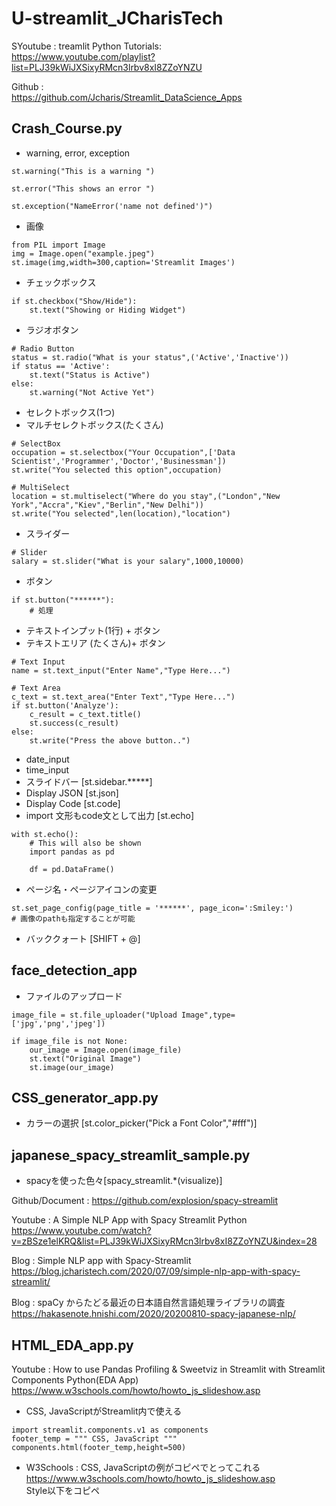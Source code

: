 # U-streamlit_JCharisTech
SYoutube : treamlit Python Tutorials:<br>
https://www.youtube.com/playlist?list=PLJ39kWiJXSixyRMcn3lrbv8xI8ZZoYNZU

Github : <br>
https://github.com/Jcharis/Streamlit_DataScience_Apps

## Crash_Course.py <br>
* warning, error, exception
```
st.warning("This is a warning ")

st.error("This shows an error ")

st.exception("NameError('name not defined')")
```
* 画像
```
from PIL import Image 
img = Image.open("example.jpeg")
st.image(img,width=300,caption='Streamlit Images')
```
* チェックボックス
```
if st.checkbox("Show/Hide"):
	st.text("Showing or Hiding Widget")
```
* ラジオボタン
```
# Radio Button
status = st.radio("What is your status",('Active','Inactive'))
if status == 'Active':
	st.text("Status is Active")
else:
	st.warning("Not Active Yet")
```
* セレクトボックス(1つ)
* マルチセレクトボックス(たくさん)
```
# SelectBox
occupation = st.selectbox("Your Occupation",['Data Scientist','Programmer','Doctor','Businessman'])
st.write("You selected this option",occupation)

# MultiSelect
location = st.multiselect("Where do you stay",("London","New York","Accra","Kiev","Berlin","New Delhi"))
st.write("You selected",len(location),"location")
```
* スライダー
```
# Slider
salary = st.slider("What is your salary",1000,10000)
```
* ボタン
```
if st.button("******"):
	# 処理
```
* テキストインプット(1行) + ボタン
* テキストエリア (たくさん)+ ボタン
```
# Text Input
name = st.text_input("Enter Name","Type Here...")

# Text Area
c_text = st.text_area("Enter Text","Type Here...")
if st.button('Analyze'):
    c_result = c_text.title()
    st.success(c_result)
else:
    st.write("Press the above button..")
```
* date_input
* time_input
* スライドバー [st.sidebar.*****]
* Display JSON [st.json]
* Display Code [st.code]
* import 文形もcode文として出力 [st.echo]
```
with st.echo():
	# This will also be shown
	import pandas as pd 

	df = pd.DataFrame()
```
* ページ名・ページアイコンの変更
```
st.set_page_config(page_title = '******', page_icon=':Smiley:')
# 画像のpathも指定することが可能
```
* バッククォート [SHIFT + @]

## face_detection_app <br>
* ファイルのアップロード
```
image_file = st.file_uploader("Upload Image",type=['jpg','png','jpeg'])

if image_file is not None:
	our_image = Image.open(image_file)
	st.text("Original Image")
	st.image(our_image)
```

## CSS_generator_app.py
* カラーの選択 [st.color_picker("Pick a Font Color","#fff")]

## japanese_spacy_streamlit_sample.py
* spacyを使った色々[spacy_streamlit.*(visualize)]

Github/Document : https://github.com/explosion/spacy-streamlit<br>

Youtube : A Simple NLP App with Spacy Streamlit Python<br>
https://www.youtube.com/watch?v=zBSze1elKRQ&list=PLJ39kWiJXSixyRMcn3lrbv8xI8ZZoYNZU&index=28

Blog : Simple NLP app with Spacy-Streamlit<br>
https://blog.jcharistech.com/2020/07/09/simple-nlp-app-with-spacy-streamlit/ <br>

Blog : spaCy からたどる最近の日本語自然言語処理ライブラリの調査 <br>
https://hakasenote.hnishi.com/2020/20200810-spacy-japanese-nlp/

## HTML_EDA_app.py
Youtube : How to use Pandas Profiling & Sweetviz in Streamlit with Streamlit Components Python(EDA App) <br>
https://www.w3schools.com/howto/howto_js_slideshow.asp

* CSS, JavaScriptがStreamlit内で使える
```
import streamlit.components.v1 as components
footer_temp = """ CSS, JavaScript """
components.html(footer_temp,height=500)
```
* W3Schools : CSS, JavaScriptの例がコピペでとってこれる <br>
https://www.w3schools.com/howto/howto_js_slideshow.asp <br>
Style以下をコピペ 
